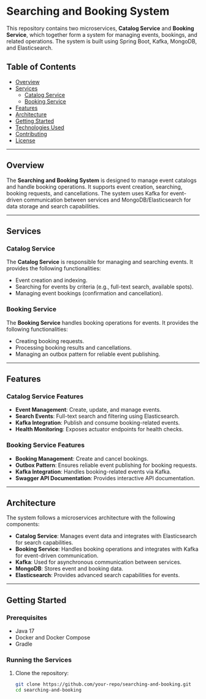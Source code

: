 # Searching and Booking System

This repository contains two microservices, **Catalog Service** and **Booking Service**, which together form a system for managing events, bookings, and related operations. The system is built using Spring Boot, Kafka, MongoDB, and Elasticsearch.

## Table of Contents

- [Overview](#overview)
- [Services](#services)
  - [Catalog Service](#catalog-service)
  - [Booking Service](#booking-service)
- [Features](#features)
- [Architecture](#architecture)
- [Getting Started](#getting-started)
- [Technologies Used](#technologies-used)
- [Contributing](#contributing)
- [License](#license)

---

## Overview

The **Searching and Booking System** is designed to manage event catalogs and handle booking operations. It supports event creation, searching, booking requests, and cancellations. The system uses Kafka for event-driven communication between services and MongoDB/Elasticsearch for data storage and search capabilities.

---

## Services

### Catalog Service

The **Catalog Service** is responsible for managing and searching events. It provides the following functionalities:

- Event creation and indexing.
- Searching for events by criteria (e.g., full-text search, available spots).
- Managing event bookings (confirmation and cancellation).

### Booking Service

The **Booking Service** handles booking operations for events. It provides the following functionalities:

- Creating booking requests.
- Processing booking results and cancellations.
- Managing an outbox pattern for reliable event publishing.

---

## Features

### Catalog Service Features

- **Event Management**: Create, update, and manage events.
- **Search Events**: Full-text search and filtering using Elasticsearch.
- **Kafka Integration**: Publish and consume booking-related events.
- **Health Monitoring**: Exposes actuator endpoints for health checks.

### Booking Service Features

- **Booking Management**: Create and cancel bookings.
- **Outbox Pattern**: Ensures reliable event publishing for booking requests.
- **Kafka Integration**: Handles booking-related events via Kafka.
- **Swagger API Documentation**: Provides interactive API documentation.

---

## Architecture

The system follows a microservices architecture with the following components:

- **Catalog Service**: Manages event data and integrates with Elasticsearch for search capabilities.
- **Booking Service**: Handles booking operations and integrates with Kafka for event-driven communication.
- **Kafka**: Used for asynchronous communication between services.
- **MongoDB**: Stores event and booking data.
- **Elasticsearch**: Provides advanced search capabilities for events.

---

## Getting Started

### Prerequisites

- Java 17
- Docker and Docker Compose
- Gradle

### Running the Services

1. Clone the repository:
   ```bash
   git clone https://github.com/your-repo/searching-and-booking.git
   cd searching-and-booking
   ```
